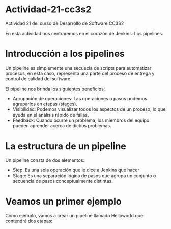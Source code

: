 # Actividad-21-cc3s2
Actividad 21 del curso de Desarrollo de Software CC3S2

En esta actividad nos centraremos en el corazón de Jenkins: Los pipelines.

# Introducción a los pipelines
Un pipeline es simplemente una secuecia de scripts para automatizar procesos, en esta caso, representa una parte del proceso de entrega y control de calidad del software.

El pipeline nos brinda los siguientes beneficios:

- Agrupación de operaciones: Las operaciones o pasos podemos agruparlos en etapas (stages).
- Visibilidad: Podemos visualizar todos los aspectos de un proceso, lo que ayuda en el análisis rápido de fallas.
- Feedback: Cuando ocurre un problema, los miembros del equipo pueden aprender acerca de dichos problemas.

# La estructura de un pipeline
Un pipeline consta de dos elementos:
- Step: Es una sola operación que le dice a Jenkins qué hacer
- Stage: Es una separación lógica de pasos que agrupa un conjunto o secuencia de pasos conceptualmente distintas.

# Veamos un primer ejemplo
Como ejemplo, vamos a crear un pipeline llamado Helloworld que contendrá dos etapas:

